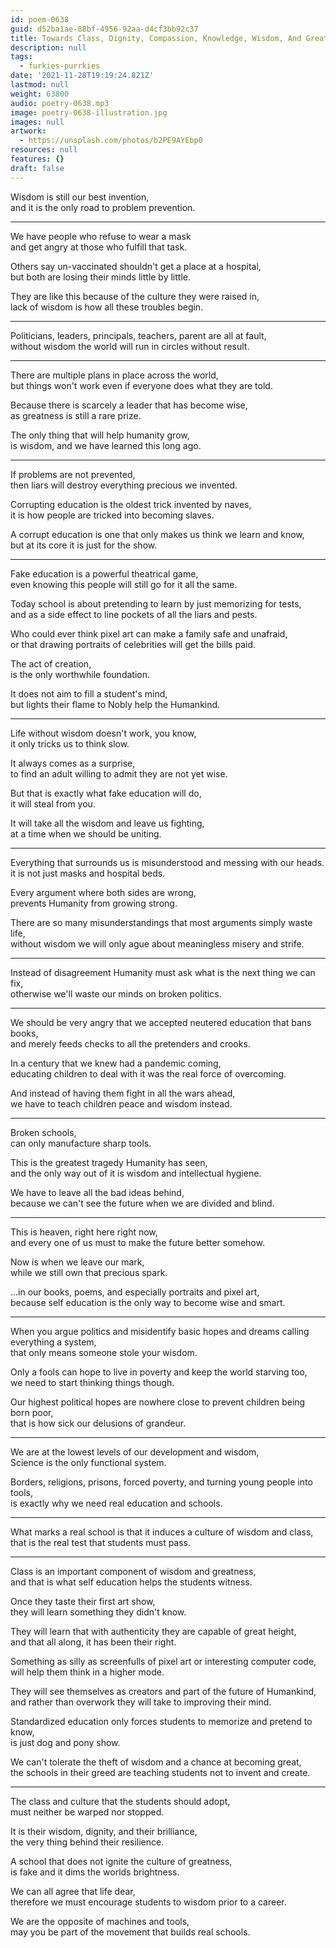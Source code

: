 ```yaml
---
id: poem-0638
guid: d52ba1ae-88bf-4956-92aa-d4cf3bb92c37
title: Towards Class, Dignity, Compassion, Knowledge, Wisdom, And Greatness
description: null
tags:
  - furkies-purrkies
date: '2021-11-28T19:19:24.821Z'
lastmod: null
weight: 63800
audio: poetry-0638.mp3
image: poetry-0638-illustration.jpg
images: null
artwork:
  - https://unsplash.com/photos/b2PE9AYEbp0
resources: null
features: {}
draft: false
---
```


Wisdom is still our best invention,\
and it is the only road to problem prevention.

---

We have people who refuse to wear a mask\
and get angry at those who fulfill that task.

Others say un-vaccinated shouldn't get a place at a hospital,\
but both are losing their minds little by little.

They are like this because of the culture they were raised in,\
lack of wisdom is how all these troubles begin.

---

Politicians, leaders, principals, teachers, parent are all at fault,\
without wisdom the world will run in circles without result.

---

There are multiple plans in place across the world,\
but things won't work even if everyone does what they are told.

Because there is scarcely a leader that has become wise,\
as greatness is still a rare prize.

The only thing that will help humanity grow,\
is wisdom, and we have learned this long ago.

---

If problems are not prevented,\
then liars will destroy everything precious we invented.

Corrupting education is the oldest trick invented by naves,\
it is how people are tricked into becoming slaves.

A corrupt education is one that only makes us think we learn and know,\
but at its core it is just for the show.

---

Fake education is a powerful theatrical game,\
even knowing this people will still go for it all the same.

Today school is about pretending to learn by just memorizing for tests,\
and as a side effect to line pockets of all the liars and pests.

Who could ever think pixel art can make a family safe and unafraid,\
or that drawing portraits of celebrities will get the bills paid.

The act of creation,\
is the only worthwhile foundation.

It does not aim to fill a student's mind,\
but lights their flame to Nobly help the Humankind.

---

Life without wisdom doesn't work, you know,\
it only tricks us to think slow.

It always comes as a surprise,\
to find an adult willing to admit they are not yet wise.

But that is exactly what fake education will do,\
it will steal from you.

It will take all the wisdom and leave us fighting,\
at a time when we should be uniting.

---

Everything that surrounds us is misunderstood and messing with our heads.\
it is not just masks and hospital beds.

Every argument where both sides are wrong,\
prevents Humanity from growing strong.

There are so many misunderstandings that most arguments simply waste life,\
without wisdom we will only ague about meaningless misery and strife.

---

Instead of disagreement Humanity must ask what is the next thing we can fix,\
otherwise we'll waste our minds on broken politics.

---

We should be very angry that we accepted neutered education that bans books,\
and merely feeds checks to all the pretenders and crooks.

In a century that we knew had a pandemic coming,\
educating children to deal with it was the real force of overcoming.

And instead of having them fight in all the wars ahead,\
we have to teach children peace and wisdom instead.

---

Broken schools,\
can only manufacture sharp tools.

This is the greatest tragedy Humanity has seen,\
and the only way out of it is wisdom and intellectual hygiene.

We have to leave all the bad ideas behind,\
because we can't see the future when we are divided and blind.

---

This is heaven, right here right now,\
and every one of us must to make the future better somehow.

Now is when we leave our mark,\
while we still own that precious spark.

...in our books, poems, and especially portraits and pixel art,\
because self education is the only way to become wise and smart.

---

When you argue politics and misidentify basic hopes and dreams calling everything a system,\
that only means someone stole your wisdom.

Only a fools can hope to live in poverty and keep the world starving too,\
we need to start thinking things though.

Our highest political hopes are nowhere close to prevent children being born poor,\
that is how sick our delusions of grandeur.

---

We are at the lowest levels of our development and wisdom,\
Science is the only functional system.

Borders, religions, prisons, forced poverty, and turning young people into tools,\
is exactly why we need real education and schools.

---

What marks a real school is that it induces a culture of wisdom and class,\
that is the real test that students must pass.

---

Class is an important component of wisdom and greatness,\
and that is what self education helps the students witness.

Once they taste their first art show,\
they will learn something they didn't know.

They will learn that with authenticity they are capable of great height,\
and that all along, it has been their right.

Something as silly as screenfulls of pixel art or interesting computer code,\
will help them think in a higher mode.

They will see themselves as creators and part of the future of Humankind,\
and rather than overwork they will take to improving their mind.

Standardized education only forces students to memorize and pretend to know,\
is just dog and pony show.

We can't tolerate the theft of wisdom and a chance at becoming great,\
the schools in their greed are teaching students not to invent and create.

---

The class and culture that the students should adopt,\
must neither be warped nor stopped.

It is their wisdom, dignity, and their brilliance,\
the very thing behind their resilience.

A school that does not ignite the culture of greatness,\
is fake and it dims the worlds brightness.

We can all agree that life dear,\
therefore we must encourage students to wisdom prior to a career.

We are the opposite of machines and tools,\
may you be part of the movement that builds real schools.
